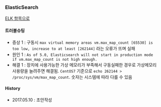 ### ElasticSearch

[ELK 항목으로](https://github.com/juneyoung/DEV-INFOS/edit/master/elk)

#### 트러블슈팅
- 증상 1 : 구동시 `max virtual memory areas vm.max_map_count [65530] is too low, increase to at least [262144]` 라는 오류가 뜨며 실패
- 원인 1 : `As of 5.0, Elasticsearch will not start in production mode if vm.max_map_count is not high enough.`
- 해결 1 : 장치에 사용가능한 가상 메모리가 부족해서 구동실패한 경우로 가상메모리 사용량을 늘려주면 해결됨. `CentOS7` 기준으로 `echo 262144 > /proc/sys/vm/max_map_count`. 숫자는 시스템에 따라 다를 수 있음

#### History
- 2017.05.10 : 초안작성
